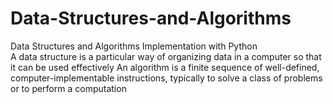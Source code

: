 # Data-Structures-and-Algorithms
Data Structures and Algorithms Implementation with Python  
A data structure is a particular way of organizing data in a computer so that it can be used effectively
An algorithm is a finite sequence of well-defined, computer-implementable instructions, typically to solve a class of problems or to perform a computation
